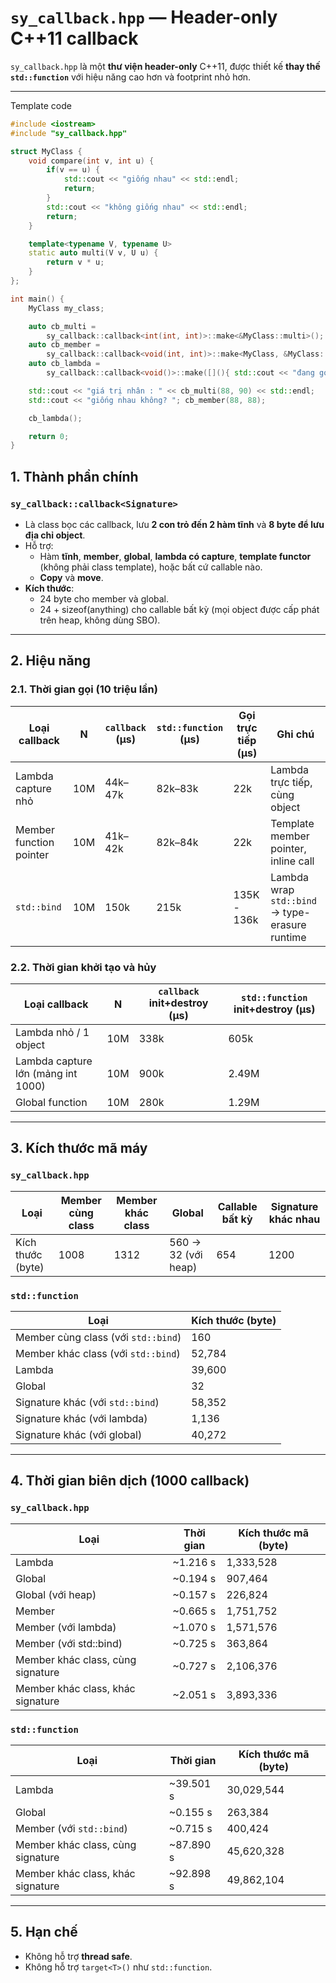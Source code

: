 # `sy_callback.hpp` — Header-only C++11 callback

`sy_callback.hpp` là một **thư viện header-only** C++11, được thiết kế **thay thế `std::function`** với hiệu năng cao hơn và footprint nhỏ hơn.

---

Template code

```cpp
#include <iostream>
#include "sy_callback.hpp"

struct MyClass {
    void compare(int v, int u) {
        if(v == u) {
            std::cout << "giống nhau" << std::endl;
            return;
        }
        std::cout << "không giống nhau" << std::endl;
        return;
    }

    template<typename V, typename U>
    static auto multi(V v, U u) {
        return v * u;
    }
};

int main() {
    MyClass my_class;

    auto cb_multi = 
        sy_callback::callback<int(int, int)>::make<&MyClass::multi>();
    auto cb_member = 
        sy_callback::callback<void(int, int)>::make<MyClass, &MyClass::compare>(&my_class);
    auto cb_lambda = 
        sy_callback::callback<void()>::make([](){ std::cout << "đang gọi hàm lambda" << std::endl;});

    std::cout << "giá trị nhân : " << cb_multi(88, 90) << std::endl;
    std::cout << "giống nhau không? "; cb_member(88, 88);

    cb_lambda();

    return 0;
}
```

## 1. Thành phần chính

### `sy_callback::callback<Signature>`

- Là class bọc các callback, lưu **2 con trỏ đến 2 hàm tĩnh** và **8 byte để lưu địa chỉ object**.
- Hỗ trợ:
    - Hàm **tĩnh**, **member**, **global**, **lambda có capture**, **template functor** (không phải class template), hoặc bất cứ callable nào.
    - **Copy** và **move**.
- **Kích thước**:
    - 24 byte cho member và global.
    - 24 + sizeof(anything) cho callable bất kỳ (mọi object được cấp phát trên heap, không dùng SBO).

---

## 2. Hiệu năng

### 2.1. Thời gian gọi (10 triệu lần)

| Loại callback | N | `callback` (µs) | `std::function` (µs) | Gọi trực tiếp (µs) | Ghi chú |
| --- | --- | --- | --- | --- | --- |
| Lambda capture nhỏ | 10M | 44k–47k | 82k–83k | 22k | Lambda trực tiếp, cùng object |
| Member function pointer | 10M | 41k–42k | 82k–84k | 22k | Template member pointer, inline call |
| `std::bind` | 10M | 150k | 215k | 135K - 136k | Lambda wrap `std::bind` → type-erasure runtime |

### 2.2. Thời gian khởi tạo và hủy

| Loại callback | N | `callback` init+destroy (µs) | `std::function` init+destroy (µs) |
| --- | --- | --- | --- |
| Lambda nhỏ / 1 object | 10M | 338k | 605k |
| Lambda capture lớn (mảng int 1000) | 10M | 900k | 2.49M |
| Global function | 10M | 280k | 1.29M |

---

## 3. Kích thước mã máy

### `sy_callback.hpp`

| Loại | Member cùng class | Member khác class | Global | Callable bất kỳ | Signature khác nhau |
| --- | --- | --- | --- | --- | --- |
| Kích thước (byte) | 1008  | 1312  | 560 → 32 (với heap) | 654 | 1200 |

### `std::function`

| Loại | Kích thước (byte) |
| --- | --- |
| Member cùng class (với `std::bind`) | 160 |
| Member khác class (với `std::bind`) | 52,784 |
| Lambda | 39,600 |
| Global | 32 |
| Signature khác (với `std::bind`) | 58,352 |
| Signature khác (với lambda) | 1,136 |
| Signature khác (với global) | 40,272 |

---

## 4. Thời gian biên dịch (1000 callback)

### `sy_callback.hpp`

| Loại | Thời gian | Kích thước mã (byte) |
| --- | --- | --- |
| Lambda | ~1.216 s | 1,333,528 |
| Global | ~0.194 s | 907,464 |
| Global (với heap) | ~0.157 s | 226,824 |
| Member | ~0.665 s | 1,751,752 |
| Member (với lambda) | ~1.070 s | 1,571,576 |
| Member (với std::bind) | ~0.725 s | 363,864 |
| Member khác class, cùng signature | ~0.727 s | 2,106,376 |
| Member khác class, khác signature | ~2.051 s | 3,893,336 |

### `std::function`

| Loại | Thời gian | Kích thước mã (byte) |
| --- | --- | --- |
| Lambda | ~39.501 s | 30,029,544 |
| Global | ~0.155 s | 263,384 |
| Member (với `std::bind`) | ~0.715 s | 400,424 |
| Member khác class, cùng signature | ~87.890 s | 45,620,328 |
| Member khác class, khác signature | ~92.898 s | 49,862,104 |

---

## 5. Hạn chế

- Không hỗ trợ **thread safe**.
- Không hỗ trợ `target<T>()` như `std::function`.
